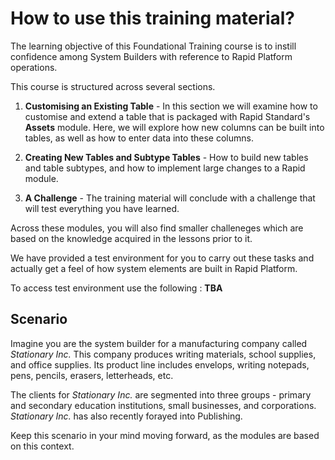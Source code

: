 # How to use this training material?

The learning objective of this Foundational Training course is to instill confidence among System Builders with reference to Rapid Platform operations.

This course is structured across several sections. 

1. **Customising an Existing Table** - In this section we will examine how to customise and extend a table that is packaged with Rapid Standard's **Assets** module. Here, we will explore how new columns can be built into tables, as well as how to enter data into these columns.

2. **Creating New Tables and Subtype Tables** - How to build new tables and table subtypes, and how to implement large changes to a Rapid module.

3. **A Challenge** - The training material will conclude with a challenge that will test everything you have learned.

Across these modules, you will also find smaller challeneges which are based on the knowledge acquired in the lessons prior to it.

We have provided a test environment for you to carry out these tasks and actually get a feel of how system elements are built in Rapid Platform. 

To access test environment use the following : **TBA**

## Scenario

Imagine you are the system builder for a manufacturing company called *Stationary Inc.* This company produces writing materials, school supplies, and office supplies. Its product line includes envelops, writing notepads, pens, pencils, erasers, letterheads, etc. 

The clients for *Stationary Inc.* are segmented into three groups - primary and secondary education institutions, small businesses, and corporations. *Stationary Inc.* has also recently forayed into Publishing.

Keep this scenario in your mind moving forward, as the modules are based on this context.